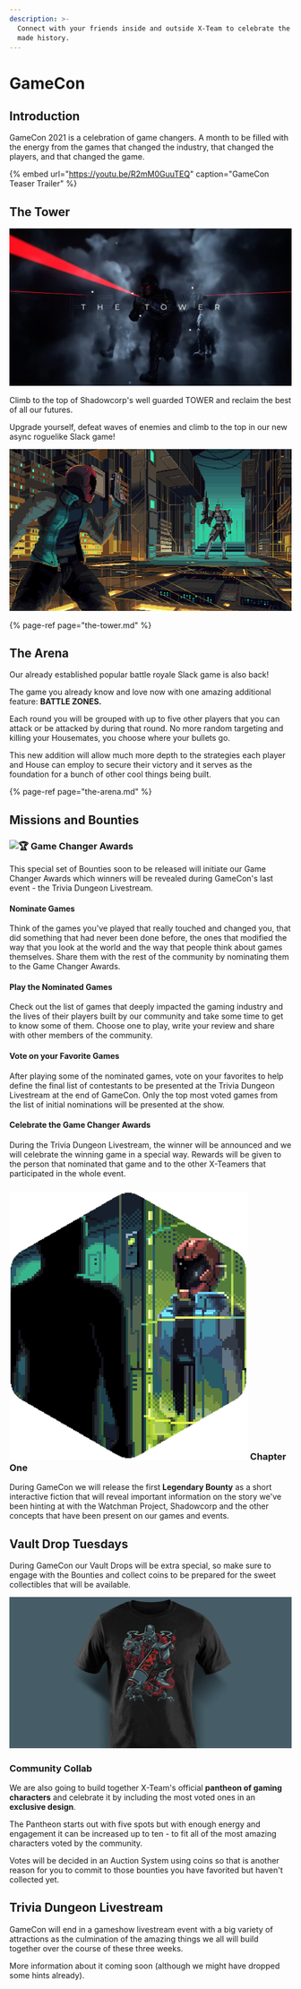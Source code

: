 ```yaml
---
description: >-
  Connect with your friends inside and outside X-Team to celebrate the games the
  made history.
---
```


# GameCon

## Introduction

GameCon 2021 is a celebration of game changers. A month to be filled with the energy from the games that changed the industry, that changed the players, and that changed the game.

{% embed url="https://youtu.be/R2mM0GuuTEQ" caption="GameCon Teaser Trailer" %}

## The Tower

![](../.gitbook/assets/screen-shot-2021-03-25-at-12.03.38-am.png)

Climb to the top of Shadowcorp's well guarded TOWER and reclaim the best of all our futures.

Upgrade yourself, defeat waves of enemies and climb to the top in our new async roguelike Slack game!

![You - the Watchman - facing one of the many opponents you might find in THE TOWER.](../.gitbook/assets/cybersoldier.gif)

{% page-ref page="the-tower.md" %}

## The Arena

Our already established popular battle royale Slack game is also back!

The game you already know and love now with one amazing additional feature: **BATTLE ZONES.**

Each round you will be grouped with up to five other players that you can attack or be attacked by during that round. No more random targeting and killing your Housemates, you choose where your bullets go.

This new addition will allow much more depth to the strategies each player and House can employ to secure their victory and it serves as the foundation for a bunch of other cool things being built.

{% page-ref page="the-arena.md" %}

## Missions and Bounties

###  ![:trophy:](https://a.slack-edge.com/production-standard-emoji-assets/13.0/google-medium/1f3c6@2x.png) Game Changer Awards

This special set of Bounties soon to be released will initiate our Game Changer Awards which winners will be revealed during GameCon's last event - the Trivia Dungeon Livestream.

#### Nominate Games

Think of the games you've played that really touched and changed you, that did something that had never been done before, the ones that modified the way that you look at the world and the way that people think about games themselves. Share them with the rest of the community by nominating them to the Game Changer Awards.

#### Play the Nominated Games

Check out the list of games that deeply impacted the gaming industry and the lives of their players built by our community and take some time to get to know some of them. Choose one to play, write your review and share with other members of the community.

#### Vote on your Favorite Games

After playing some of the nominated games, vote on your favorites to help define the final list of contestants to be presented at the Trivia Dungeon Livestream at the end of GameCon. Only the top most voted games from the list of initial nominations will be presented at the show.

#### Celebrate the Game Changer Awards

During the Trivia Dungeon Livestream, the winner will be announced and we will celebrate the winning game in a special way. Rewards will be given to the person that nominated that game and to the other X-Teamers that participated in the whole event.

### ![](../.gitbook/assets/legendary1.gif) Chapter One

During GameCon we will release the first **Legendary Bounty** as a short interactive fiction that will reveal important information on the story we've been hinting at with the Watchman Project, Shadowcorp and the other concepts that have been present on our games and events.

## Vault Drop Tuesdays

During GameCon our Vault Drops will be extra special, so make sure to engage with the Bounties and collect coins to be prepared for the sweet collectibles that will be available.

![Starting with this amazing Resident Evil themed tee.](../.gitbook/assets/image%20%2869%29.png)

### Community Collab

We are also going to build together X-Team's official **pantheon of gaming characters** and celebrate it by including the most voted ones in an **exclusive design**.

The Pantheon starts out with five spots but with enough energy and engagement it can be increased up to ten - to fit all of the most amazing characters voted by the community.

Votes will be decided in an Auction System using coins so that is another reason for you to commit to those bounties you have favorited but haven't collected yet.

## Trivia Dungeon Livestream

GameCon will end in a gameshow livestream event with a big variety of attractions as the culmination of the amazing things we all will build together over the course of these three weeks.

More information about it coming soon \(although we might have dropped some hints already\).

